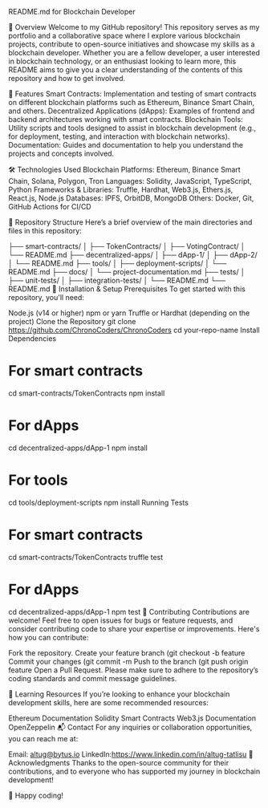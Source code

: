 README.md for Blockchain Developer

📖 Overview
Welcome to my GitHub repository! This repository serves as my portfolio and a collaborative space where I explore various blockchain projects, contribute to open-source initiatives and showcase my skills as a blockchain developer. Whether you are a fellow developer, a user interested in blockchain technology, or an enthusiast looking to learn more, this README aims to give you a clear understanding of the contents of this repository and how to get involved.

🚀 Features
Smart Contracts: Implementation and testing of smart contracts on different blockchain platforms such as Ethereum, Binance Smart Chain, and others.
Decentralized Applications (dApps): Examples of frontend and backend architectures working with smart contracts.
Blockchain Tools: Utility scripts and tools designed to assist in blockchain development (e.g., for deployment, testing, and interaction with blockchain networks).
Documentation: Guides and documentation to help you understand the projects and concepts involved.

🛠️ Technologies Used
Blockchain Platforms: Ethereum, Binance Smart Chain, Solana, Polygon, Tron
Languages: Solidity, JavaScript, TypeScript, Python
Frameworks & Libraries: Truffle, Hardhat, Web3.js, Ethers.js, React.js, Node.js
Databases: IPFS, OrbitDB, MongoDB
Others: Docker, Git, GitHub Actions for CI/CD

📂 Repository Structure
Here’s a brief overview of the main directories and files in this repository:

├── smart-contracts/
│   ├── TokenContracts/
│   ├── VotingContract/
│   └── README.md
├── decentralized-apps/
│   ├── dApp-1/
│   ├── dApp-2/
│   └── README.md
├── tools/
│   ├── deployment-scripts/
│   └── README.md
├── docs/
│   └── project-documentation.md
├── tests/
│   ├── unit-tests/
│   ├── integration-tests/
│   └── README.md
└── README.md
🔧 Installation & Setup
Prerequisites
To get started with this repository, you'll need:

Node.js (v14 or higher)
npm or yarn
Truffle or Hardhat (depending on the project)
Clone the Repository
git clone https://github.com/ChronoCoders/ChronoCoders
cd your-repo-name
Install Dependencies

# For smart contracts
cd smart-contracts/TokenContracts
npm install

# For dApps
cd decentralized-apps/dApp-1
npm install

# For tools
cd tools/deployment-scripts
npm install
Running Tests

# For smart contracts
cd smart-contracts/TokenContracts
truffle test

# For dApps
cd decentralized-apps/dApp-1
npm test
📝 Contributing
Contributions are welcome! Feel free to open issues for bugs or feature requests, and consider contributing code to share your expertise or improvements. Here's how you can contribute:

Fork the repository.
Create your feature branch (git checkout -b feature
Commit your changes (git commit -m 
Push to the branch (git push origin feature
Open a Pull Request.
Please make sure to adhere to the repository’s coding standards and commit message guidelines.

🧩 Learning Resources
If you’re looking to enhance your blockchain development skills, here are some recommended resources:

Ethereum Documentation
Solidity Smart Contracts
Web3.js Documentation
OpenZeppelin
📬 Contact
For any inquiries or collaboration opportunities, you can reach me at:

Email: altug@bytus.io
LinkedIn:https://www.linkedin.com/in/altug-tatlisu
🌟 Acknowledgments
Thanks to the open-source community for their contributions, and to everyone who has supported my journey in blockchain development!

🔗 Happy coding!


